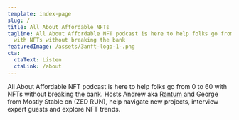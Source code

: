 ```yaml
---
template: index-page
slug: /
title: All About Affordable NFTs
tagline: All About Affordable NFT podcast is here to help folks go from 0 to 60
  with NFTs without breaking the bank
featuredImage: /assets/3anft-logo-1-.png
cta:
  ctaText: Listen
  ctaLink: /about
---
```

All About Affordable NFT podcast is here to help folks go from 0 to 60 with NFTs without breaking the bank. Hosts Andrew aka [Rantum ](twitter.com/rantumbits)and George from Mostly Stable on (ZED RUN), help navigate new projects, interview expert guests and explore NFT trends.